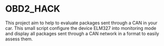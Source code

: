 # OBD2_HACK

This project aim to help to evaluate packages sent through a CAN in your car. This small script configure the device ELM327 into monitoring mode and display all packages sent through a CAN network in a format to easily assess them.



